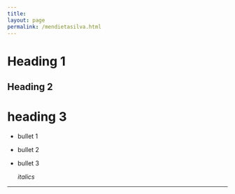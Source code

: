 ```yaml
---
title:
layout: page
permalink: /mendietasilva.html
---
```



# Heading 1

## Heading 2

# heading 3

- bullet 1
- bullet 2
- bullet 3

  *italics* 
---
